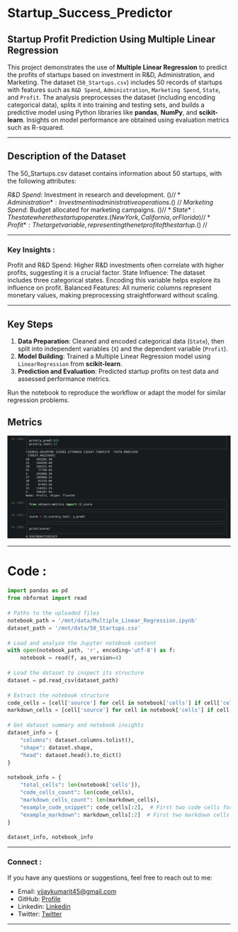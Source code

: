 # Startup_Success_Predictor

## **Startup Profit Prediction Using Multiple Linear Regression**


This project demonstrates the use of **Multiple Linear Regression** to predict the profits of startups based on investment in R&D, Administration, and Marketing. The dataset (`50_Startups.csv`) includes 50 records of startups with features such as `R&D Spend`, `Administration`, `Marketing Spend`, `State`, and `Profit`. The analysis preprocesses the dataset (including encoding categorical data), splits it into training and testing sets, and builds a predictive model using Python libraries like **pandas**, **NumPy**, and **scikit-learn**. Insights on model performance are obtained using evaluation metrics such as R-squared.

---

## **Description of the Dataset**

The 50_Startups.csv dataset contains information about 50 startups, with the following attributes:

*R&D Spend*: Investment in research and development. ($) //
*Administration*: Investment in administrative operations. ($) //
*Marketing Spend*: Budget allocated for marketing campaigns. ($) //
*State*: The state where the startup operates. (New York, California, or Florida) //
*Profit*: The target variable, representing the net profit of the startup. ($) //

---

### **Key Insights** :

Profit and R&D Spend: Higher R&D investments often correlate with higher profits, suggesting it is a crucial factor.
State Influence: The dataset includes three categorical states. Encoding this variable helps explore its influence on profit.
Balanced Features: All numeric columns represent monetary values, making preprocessing straightforward without scaling.

---

## **Key Steps**
1. **Data Preparation**: Cleaned and encoded categorical data (`State`), then split into independent variables (`X`) and the dependent variable (`Profit`).  
2. **Model Building**: Trained a Multiple Linear Regression model using `LinearRegression` from **scikit-learn**.  
3. **Prediction and Evaluation**: Predicted startup profits on test data and assessed performance metrics.  

Run the notebook to reproduce the workflow or adapt the model for similar regression problems.

## **Metrics** 
![PNG](prediction_metrics.png)

---

# **Code** :

```python
import pandas as pd
from nbformat import read

# Paths to the uploaded files
notebook_path = '/mnt/data/Multiple_Linear_Regression.ipynb'
dataset_path = '/mnt/data/50_Startups.csv'

# Load and analyze the Jupyter notebook content
with open(notebook_path, 'r', encoding='utf-8') as f:
    notebook = read(f, as_version=4)

# Load the dataset to inspect its structure
dataset = pd.read_csv(dataset_path)

# Extract the notebook structure
code_cells = [cell['source'] for cell in notebook['cells'] if cell['cell_type'] == 'code']
markdown_cells = [cell['source'] for cell in notebook['cells'] if cell['cell_type'] == 'markdown']

# Get dataset summary and notebook insights
dataset_info = {
    "columns": dataset.columns.tolist(),
    "shape": dataset.shape,
    "head": dataset.head().to_dict()
}

notebook_info = {
    "total_cells": len(notebook['cells']),
    "code_cells_count": len(code_cells),
    "markdown_cells_count": len(markdown_cells),
    "example_code_snippet": code_cells[:2],  # First two code cells for reference
    "example_markdown": markdown_cells[:2]  # First two markdown cells for reference
}

dataset_info, notebook_info
```

---

### **Connect** :

If you have any questions or suggestions, feel free to reach out to me:

- Email: [vijaykumarit45@gmail.com](mailto:vijaykumarit45@gmail.com)
- GitHub: [Profile](https://github.com/vijaykumarr1452)
- Linkedin: [Linkedin](https://www.linkedin.com/in/rachuri-vijaykumar/)
- Twitter: [Twitter](https://x.com/vijay_viju1)


---


